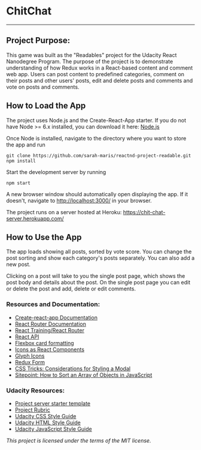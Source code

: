# ChitChat

---

## Project Purpose:

This game was built as the "Readables" project for the Udacity React Nanodegree Program. The purpose of the project is to demonstrate understanding of how Redux works in a React-based content and comment web app. Users can post content to predefined categories, comment on their posts and other users' posts, edit and delete posts and comments and vote on posts and comments.

## How to Load the App

The project uses Node.js and the Create-React-App starter. If you do not have Node >= 6.x installed, you can download it here: [Node.js](https://nodejs.org/en/)

Once Node is installed, navigate to the directory where you want to store the app and run

```
git clone https://github.com/sarah-maris/reactnd-project-readable.git
npm install
```

Start the development server by running

```
npm start
```

A new browser window should automatically open displaying the app. If it doesn't, navigate to [http://localhost:3000/](http://localhost:3000/) in your browser.

The project runs on a server hosted at Heroku: https://chit-chat-server.herokuapp.com/

## How to Use the App

The app loads showing all posts, sorted by vote score. You can change the post sorting and show each category's posts separately. You can also add a new post.

Clicking on a post will take to you the single post page, which shows the post body and details about the post. On the single post page you can edit or delete the post and add, delete or edit comments.

### Resources and Documentation:

- [Create-react-app Documentation](https://github.com/facebookincubator/create-react-app)
- [React Router Documentation](http://knowbody.github.io/react-router-docs/)
- [React Training/React Router](https://reacttraining.com/react-router/web/api/BrowserRouter)
- [React API](https://facebook.github.io/react/docs/react-api.html)
- [Flexbox card formatting](https://codepen.io/ohansemmanuel/pen/Ljqdpa)
- [Icons as React Components](https://medium.com/@david.gilbertson/icons-as-react-components-de3e33cb8792)
- [Glyph Icons](http://glyph.smarticons.co/)
- [Redux Form](https://redux-form.com/7.1.1/)
- [CSS Tricks: Considerations for Styling a Modal](https://css-tricks.com/considerations-styling-modal/)
- [Sitepoint: How to Sort an Array of Objects in JavaScript](https://www.sitepoint.com/sort-an-array-of-objects-in-javascript/)

### Udacity Resources:

- [Project server starter template](https://github.com/udacity/reactnd-project-readable-starter)
- [Project Rubric](https://review.udacity.com/#!/rubrics/1017/view)
- [Udacity CSS Style Guide](http://udacity.github.io/frontend-nanodegree-styleguide/css.html)
- [Udacity HTML Style Guide](http://udacity.github.io/frontend-nanodegree-styleguide/index.html)
- [Udacity JavaScript Style Guide](http://udacity.github.io/frontend-nanodegree-styleguide/javascript.html)

_This project is licensed under the terms of the MIT license._

